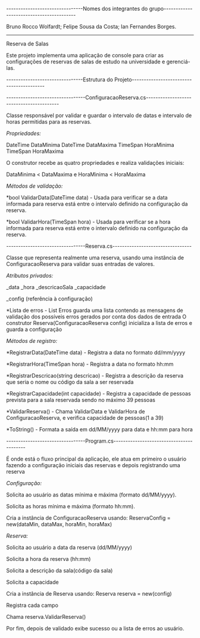 
--------------------------------Nomes dos integrantes do grupo-----------------------------------------

Bruno Rocco Wolfardt;
Felipe Sousa da Costa;
Ian Fernandes Borges.

-------------------------------------------------------------------------------------------------------
Reserva de Salas

Este projeto implementa uma aplicação de console para criar as configurações de reservas de salas de estudo na universidade e gerenciá-las.

--------------------------------Estrutura do Projeto-----------------------------------------

---------------------------------ConfiguracaoReserva.cs-----------------------------------------

Classe responsável por validar e guardar o intervalo de datas e intervalo de horas permitidas para as reservas.

*Propriedades:*

DateTime DataMinima
DateTime DataMaxima
TimeSpan HoraMinima
TimeSpan HoraMaxima

O construtor recebe as quatro propriedades e realiza validações iniciais:

DataMinima < DataMaxima e HoraMinima < HoraMaxima

*Métodos de validação:*

*bool ValidarData(DateTime data) - Usada para verificar se a data informada para reserva está entre o intervalo definido na configuração da reserva.

*bool ValidarHora(TimeSpan hora) - Usada para verificar se a hora informada para reserva está entre o intervalo definido na configuração da reserva.

---------------------------------Reserva.cs---------------------------------

Classe que representa realmente uma reserva, usando uma instância de ConfiguracaoReserva para validar suas entradas de valores.

*Atributos privados:*

_data
_hora
_descricaoSala
_capacidade

_config (referência à configuração)

*Lista de erros - List<string> Erros guarda uma lista contendo as mensagens de validação dos possíveis erros gerados por conta dos dados de entrada
    O construtor Reserva(ConfiguracaoReserva config) inicializa a lista de erros e guarda a configuração

*Métodos de registro:*

*RegistrarData(DateTime data) - Registra a data no formato dd/mm/yyyy

*RegistrarHora(TimeSpan hora) - Registra a data no formato hh:mm

*RegistrarDescricao(string descricao) - Registra a descrição da reserva que seria o nome ou código da sala a ser reservada

*RegistrarCapacidade(int capacidade) - Registra a capacidade de pessoas prevista para a sala reservada sendo no máximo 39 pessoas

*ValidarReserva() - Chama ValidarData e ValidarHora de ConfiguracaoReserva, e verifica capacidade de pessoas(1 a 39)

*ToString() - Formata a saída em dd/MM/yyyy para data e hh:mm para hora

---------------------------------Program.cs-----------------------------------------

É onde está o fluxo principal da aplicação, ele atua em primeiro o usuário fazendo a configuração iniciais das reservas e depois registrando uma reserva

*Configuração:*

Solicita ao usuário as datas mínima e máxima (formato dd/MM/yyyy).

Solicita as horas mínima e máxima (formato hh:mm).

Cria a instância de ConfiguracaoReserva usando:
ReservaConfig = new(dataMin, dataMax, horaMin, horaMax)

*Reserva:*

Solicita ao usuário a data da reserva (dd/MM/yyyy)

Solicita a hora da reserva (hh:mm)

Solicita a descrição da sala(código da sala)

Solicita a capacidade

Cria a instância de Reserva usando:
Reserva reserva = new(config)

Registra cada campo

Chama reserva.ValidarReserva()

Por fim, depois de validado exibe sucesso ou a lista de erros ao usuário.